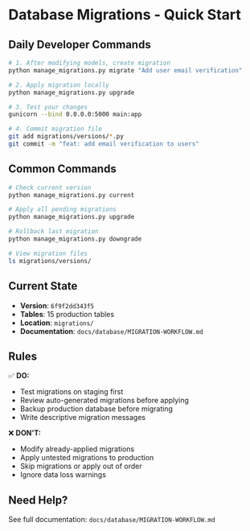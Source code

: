# Database Migrations - Quick Start

## Daily Developer Commands

```bash
# 1. After modifying models, create migration
python manage_migrations.py migrate "Add user email verification"

# 2. Apply migration locally
python manage_migrations.py upgrade

# 3. Test your changes
gunicorn --bind 0.0.0.0:5000 main:app

# 4. Commit migration file
git add migrations/versions/*.py
git commit -m "feat: add email verification to users"
```

## Common Commands

```bash
# Check current version
python manage_migrations.py current

# Apply all pending migrations
python manage_migrations.py upgrade

# Rollback last migration
python manage_migrations.py downgrade

# View migration files
ls migrations/versions/
```

## Current State

- **Version**: `6f9f2dd343f5`
- **Tables**: 15 production tables
- **Location**: `migrations/`
- **Documentation**: `docs/database/MIGRATION-WORKFLOW.md`

## Rules

✅ **DO:**
- Test migrations on staging first
- Review auto-generated migrations before applying
- Backup production database before migrating
- Write descriptive migration messages

❌ **DON'T:**
- Modify already-applied migrations
- Apply untested migrations to production
- Skip migrations or apply out of order
- Ignore data loss warnings

## Need Help?

See full documentation: `docs/database/MIGRATION-WORKFLOW.md`
